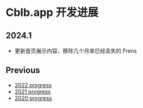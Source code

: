 # Cblb.app 开发进展

## 2024.1

- 更新首页展示内容，移除几个月来已经丢失的 Frens

## Previous

- [2022 progress](https://github.com/cblb-app/cblb-app-progress/blob/master/2022/README-zh.md)
- [2021 progress](https://github.com/cblb-app/cblb-app-progress/blob/master/2021/README-zh.md)
- [2020 progress](https://github.com/cblb-app/cblb-app-progress/blob/master/2020/README-zh.md)
